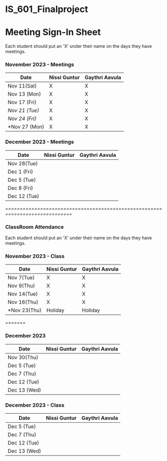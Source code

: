 # IS_601_Finalproject

# Meeting Sign-In Sheet

Each student should put an 'X' under their name on the days they have meetings.

### November 2023 - Meetings

| Date           | Nissi Guntur |Gaythri Aavula |
|-------------   |-----------   |-----------    |         
| Nov  11(Sat)   |      X       |     X          |           
| Nov 13 (Mon)   |      X       |     X          |           
| Nov 17 (Fri)   |      X       |     X          |           
| *Nov 21 (Tue)* |      X       |     X          |            
| *Nov 24 (Fri)* |      X       |     X         |  
| *Nov 27 (Mon) |       X       |     X          | 

           

### December 2023 - Meetings

| Date           | Nissi Guntur |Gaythri Aavula |
|-------------   |-----------   |-----------    |
| Nov 28(Tue)    |              |               |           
| Dec 1 (Fri)    |              |               |           
| Dec 5 (Tue)    |              |               |           
| Dec 8 (Fri)    |              |               |           
| Dec 12 (Tue)   |              |               |  

=============================================================================


### ClassRoom Attendance

Each student should put an 'X' under their name on the days they have meetings.

### November 2023 - Class

| Date            | Nissi Guntur |Gaythri Aavula |
|-------------    |-----------   |-----------    |         
| Nov   7(Tue)    |      X       |     X         |           
| Nov   9(Thu)    |      X       |     X         |           
| Nov   14(Tue)   |      X       |     X         |           
| Nov   16(Thu)   |      X       |     X         |            
|*Nov   23(Thu)   |    Holiday   |   Holiday     | 
=======

### December 2023 

| Date           | Nissi Guntur |Gaythri Aavula |
|-------------   |-----------   |-----------    |
| Nov 30(Thu)    |              |               |                   
| Dec 5 (Tue)    |              |               |           
| Dec 7 (Thu)    |              |               |           
| Dec 12 (Tue)   |              |               | 
| Dec 13 (Wed)   |              |               | 

           

### December 2023 - Class

| Date           | Nissi Guntur |Gaythri Aavula |
|-------------   |-----------   |-----------    |         
| Dec 5 (Tue)    |              |               |           
| Dec 7 (Thu)    |              |               |           
| Dec 12 (Tue)   |              |               |           
| Dec 13 (Wed)   |              |               | 
